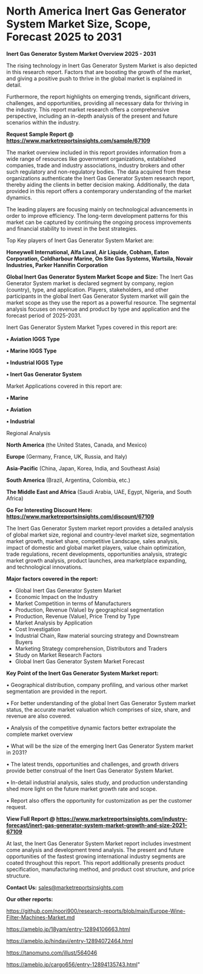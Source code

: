 # North America Inert Gas Generator System Market Size, Scope, Forecast 2025 to 2031

<Strong> Inert Gas Generator System Market Overview 2025 - 2031</strong>

The rising technology in Inert Gas Generator System Market is also depicted in this research report. Factors that are boosting the growth of the market, and giving a positive push to thrive in the global market is explained in detail.

Furthermore, the report highlights on emerging trends, significant drivers, challenges, and opportunities, providing all necessary data for thriving in the industry. This report market research offers a comprehensive perspective, including an in-depth analysis of the present and future scenarios within the industry.

<strong>Request Sample Report @ <a href=https://www.marketreportsinsights.com/sample/67109>https://www.marketreportsinsights.com/sample/67109</a></strong>

The market overview included in this report provides information from a wide range of resources like government organizations, established companies, trade and industry associations, industry brokers and other such regulatory and non-regulatory bodies. The data acquired from these organizations authenticate the Inert Gas Generator System research report, thereby aiding the clients in better decision making. Additionally, the data provided in this report offers a contemporary understanding of the market dynamics.

The leading players are focusing mainly on technological advancements in order to improve efficiency. The long-term development patterns for this market can be captured by continuing the ongoing process improvements and financial stability to invest in the best strategies.

Top Key players of Inert Gas Generator System Market are:

<strong>Honeywell International, Alfa Laval, Air Liquide, Cobham, Eaton Corporation, Coldharbour Marine, On Site Gas Systems, Wartsila, Novair Industries, Parker Hannifin Corporation</strong>

<strong><b>Global Inert Gas Generator System Market Scope and Size:</b></strong>
The Inert Gas Generator System market is declared segment by company, region (country), type, and application. Players, stakeholders, and other participants in the global Inert Gas Generator System market will gain the market scope as they use the report as a powerful resource. The segmental analysis focuses on revenue and product by type and application and the forecast period of 2025-2031.

Inert Gas Generator System Market Types covered in this report are:

<strong>• Aviation IGGS Type

• Marine IGGS Type

• Industrial IGGS Type

• Inert Gas Generator System</strong>

Market Applications covered in this report are:

<strong>• Marine

• Aviation

• Industrial</strong> 

Regional Analysis

<strong>North America</strong> (the United States, Canada, and Mexico)

<strong>Europe</strong> (Germany, France, UK, Russia, and Italy)

<strong>Asia-Pacific</strong> (China, Japan, Korea, India, and Southeast Asia)

<strong>South America</strong> (Brazil, Argentina, Colombia, etc.)

<strong>The Middle East and Africa</strong> (Saudi Arabia, UAE, Egypt, Nigeria, and South Africa)

<strong>Go For Interesting Discount Here: <a href=https://www.marketreportsinsights.com/discount/67109>https://www.marketreportsinsights.com/discount/67109</a></strong>

The Inert Gas Generator System market report provides a detailed analysis of global market size, regional and country-level market size, segmentation market growth, market share, competitive Landscape, sales analysis, impact of domestic and global market players, value chain optimization, trade regulations, recent developments, opportunities analysis, strategic market growth analysis, product launches, area marketplace expanding, and technological innovations.

<strong><b>Major factors covered in the report:</b></strong>
<ul>
  <li>Global Inert Gas Generator System Market </li>
  <li>Economic Impact on the Industry</li>
  <li>Market Competition in terms of Manufacturers</li>
  <li>Production, Revenue (Value) by geographical segmentation</li>
  <li>Production, Revenue (Value), Price Trend by Type</li>
  <li>Market Analysis by Application</li>
  <li>Cost Investigation</li>
  <li>Industrial Chain, Raw material sourcing strategy and Downstream Buyers</li>
  <li>Marketing Strategy comprehension, Distributors and Traders</li>
  <li>Study on Market Research Factors</li>
  <li>Global Inert Gas Generator System Market Forecast</li>
</ul>

<strong><b>Key Point of the Inert Gas Generator System Market report:</b></strong>

• Geographical distribution, company profiling, and various other market segmentation are provided in the report.

• For better understanding of the global Inert Gas Generator System market status, the accurate market valuation which comprises of size, share, and revenue are also covered.

• Analysis of the competitive dynamic factors better extrapolate the complete market overview

• What will be the size of the emerging Inert Gas Generator System market in 2031?

• The latest trends, opportunities and challenges, and growth drivers provide better construal of the Inert Gas Generator System Market.

• In-detail industrial analysis, sales study, and production understanding shed more light on the future market growth rate and scope.

• Report also offers the opportunity for customization as per the customer request.

<strong><b>View Full Report @ <a href=https://www.marketreportsinsights.com/industry-forecast/inert-gas-generator-system-market-growth-and-size-2021-67109>https://www.marketreportsinsights.com/industry-forecast/inert-gas-generator-system-market-growth-and-size-2021-67109</a></b></strong>


At last, the Inert Gas Generator System Market report includes investment come analysis and development trend analysis. The present and future opportunities of the fastest growing international industry segments are coated throughout this report. This report additionally presents product specification, manufacturing method, and product cost structure, and price structure.

<strong>Contact Us:</strong>
sales@marketreportsinsights.com

<strong>Our other reports:</strong>

<a href=https://github.com/noori900/research-reports/blob/main/Europe-Wine-Filter-Machines-Market.md>https://github.com/noori900/research-reports/blob/main/Europe-Wine-Filter-Machines-Market.md</a>

<a href=https://ameblo.jp/18yam/entry-12894106663.html>https://ameblo.jp/18yam/entry-12894106663.html</a>

<a href=https://ameblo.jp/hindavi/entry-12894072464.html>https://ameblo.jp/hindavi/entry-12894072464.html</a>

<a href=https://tanomuno.com/illust/564046>https://tanomuno.com/illust/564046</a>

<a href=https://ameblo.jp/cargo656/entry-12894135743.html>https://ameblo.jp/cargo656/entry-12894135743.html</a>"

